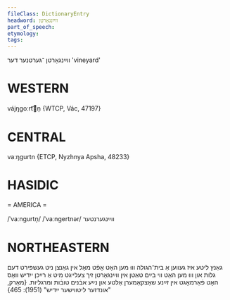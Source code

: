 ```yaml
---
fileClass: DictionaryEntry
headword: ווײַנגאָרטן
part_of_speech: 
etymology: 
tags: 
---
```

ווײַנגאָרטן
־גערטנער
דער
'vineyard'

WESTERN
========

vájŋgoːrt͡n̩ {WTCP, Vác, 47197}

CENTRAL
========

vaːŋgurtn {ETCP, Nyzhnya Apsha, 48233}

HASIDIC
=======
= AMERICA = 

/ˈvaːngurtn̩/
/ˈvaːngertnər/ ווײַנגערנטער

NORTHEASTERN
==============

גאַנץ ליטע איז געווען אַ בית־הגולה וווּ מען האָט אָפֿט מאָל אין גאַנצן ניט געשפּירט דעם גלות און וווּ מען האָט ווי בײַם טאַטן אין ווײַנגאָרטן זיך צעלייגט מיט אַ רײַכן ייִדיש וואָס האָט פֿאַרמאָגט אין זײַנע שאַצקאַמערן אַלטע און נײַע אבֿנים טובֿות ומרגליות.
{מאַרק, "אונדזער ליטווישער ייִדיש" (1951): 465}
